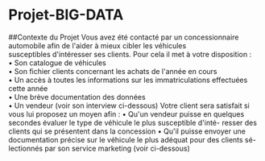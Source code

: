 # Projet-BIG-DATA

##Contexte du Projet
Vous avez été contacté par un concessionnaire automobile afin de l'aider à mieux cibler les véhicules   
susceptibles d'intéresser ses clients. Pour cela il met à votre disposition :  
• Son catalogue de véhicules  
• Son fichier clients concernant les achats de l'année en cours  
• Un accès à toutes les informations sur les immatriculations effectuées cette année  
• Une brève documentation des données  
• Un vendeur (voir son interview ci-dessous)
Votre client sera satisfait si vous lui proposez un moyen afin :
• Qu'un vendeur puisse en quelques secondes évaluer le type de véhicule le plus susceptible d'inté-
resser des clients qui se présentent dans la concession
• Qu'il puisse envoyer une documentation précise sur le véhicule le plus adéquat pour des clients sé-
lectionnés par son service marketing (voir ci-dessous)
